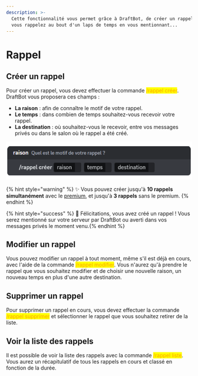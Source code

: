 ```yaml
---
description: >-
  Cette fonctionnalité vous permet grâce à DraftBot, de créer un rappel et ainsi
  vous rappelez au bout d'un laps de temps en vous mentionnant...
---
```


# Rappel

## Créer un rappel

Pour créer un rappel, vous devez effectuer la commande <mark style="color:orange;">/rappel créer</mark>. DraftBot vous proposera ces champs : 

- **La raison** : afin de connaître le motif de votre rappel.
- **Le temps** : dans combien de temps souhaitez-vous recevoir votre rappel.
- **La destination** : où souhaitez-vous le recevoir, entre vos messages privés ou dans le salon où le rappel a été créé.

![Aperçu de la commande](../.gitbook/assets/remind/rappel_create.png)

{% hint style="warning" %}
✨ Vous pouvez créer jusqu'à **10 rappels simultanément** avec le [premium](https://www.draftbot.fr/premium), et jusqu'à **3 rappels** sans le premium. 
{% endhint %}

{% hint style="success" %} 🎉 Félicitations, vous avez créé un rappel ! Vous serez mentionné sur votre serveur par DraftBot ou averti dans vos messages privés le moment venu.{% endhint %}

## Modifier un rappel

Vous pouvez modifier un rappel à tout moment, même s'il est déjà en cours, avec l'aide de la commande <mark style="color:orange;">/rappel modifier</mark>. Vous n'aurez qu'à prendre le rappel que vous souhaitez modifier et de choisir une nouvelle raison, un nouveau temps en plus d'une autre destination.

## Supprimer un rappel

Pour supprimer un rappel en cours, vous devez effectuer la commande <mark style="color:orange;">/rappel supprimer</mark> et sélectionner le rappel que vous souhaitez retirer de la liste.

## Voir la liste des rappels

Il est possible de voir la liste des rappels avec la commande <mark style="color:orange;">/rappel liste</mark>. Vous aurez un récapitulatif de tous les rappels en cours et classé en fonction de la durée.